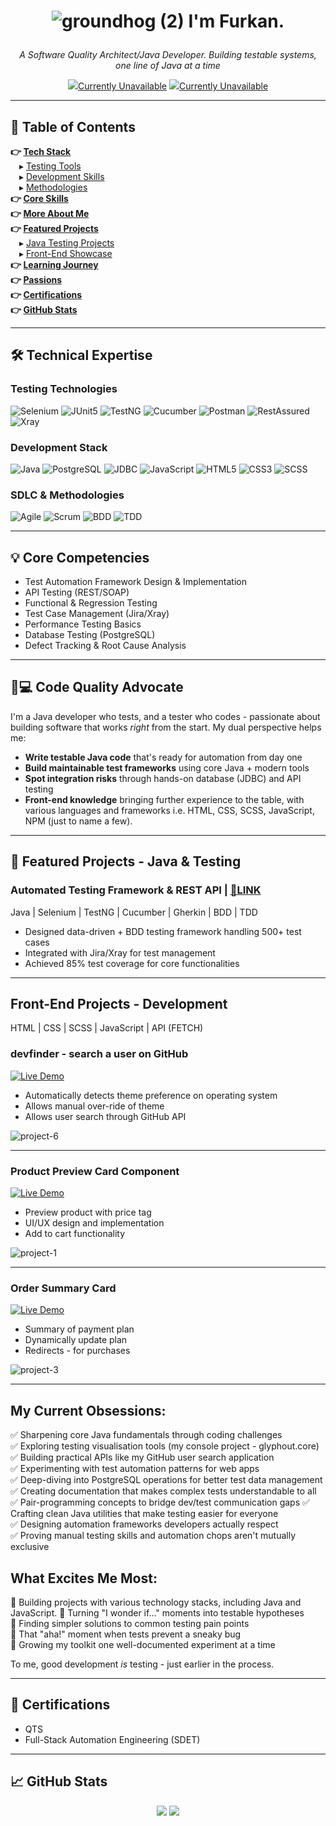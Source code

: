 <h1 align="center">
  
![groundhog (2)](https://github.com/user-attachments/assets/70c5f12a-da08-4ec0-a798-3fc08930baea) I'm Furkan.
</h1>

<p align="center">
  <em>A Software Quality Architect/Java Developer. Building testable systems, one line of Java at a time</em>
</p>

<p align="center">
  <a href="[Your LinkedIn URL]"><img src="https://img.shields.io/badge/LinkedIn-0077B5?style=for-the-badge&logo=linkedin&logoColor=white">Currently Unavailable</a>
  <a href="mailto:[Your Email]"><img src="https://img.shields.io/badge/Email-D14836?style=for-the-badge&logo=gmail&logoColor=white">Currently Unavailable</a>
</p>

---

## 🔖 Table of Contents
**👉 [Tech Stack](#-technical-expertise)**  
 ▸ [Testing Tools](#testing-technologies)  
 ▸ [Development Skills](#development-stack)  
 ▸ [Methodologies](#sdlc--methodologies)  
**👉 [Core Skills](#-core-competencies)**  
**👉 [More About Me](#-code-quality-advocate)**  
**👉 [Featured Projects](#-featured-projects---java--testing)**  
 ▸ [Java Testing Projects](#automated-testing-framework--rest-api)  
 ▸ [Front-End Showcase](#front-end-projects---development)  
**👉 [Learning Journey](#my-current-obsessions)**  
**👉 [Passions](#what-excites-me-most)**  
**👉 [Certifications](#-certifications)**  
**👉 [GitHub Stats](#-github-stats)**  

---

## 🛠 Technical Expertise

### **Testing Technologies**
![Selenium](https://img.shields.io/badge/Selenium-43B02A.svg?style=for-the-badge&logo=Selenium&logoColor=white)
![JUnit5](https://img.shields.io/badge/JUnit5-25A162.svg?style=for-the-badge&logo=JUnit5&logoColor=white)
![TestNG](https://img.shields.io/badge/TestNG-009988?style=for-the-badge)
![Cucumber](https://img.shields.io/badge/Cucumber-23D96C.svg?style=for-the-badge&logo=Cucumber&logoColor=white)
![Postman](https://img.shields.io/badge/Postman-FF6C37.svg?style=for-the-badge&logo=Postman&logoColor=white)
![RestAssured](https://img.shields.io/badge/RestAssured-66CC33?style=for-the-badge&logo=rest&logoColor=white)
![Xray](https://img.shields.io/badge/Xray-0052CC?style=for-the-badge&logo=jira&logoColor=white)

### **Development Stack**
![Java](https://img.shields.io/badge/Java-ED8B00.svg?style=for-the-badge&logo=openjdk&logoColor=white)
![PostgreSQL](https://img.shields.io/badge/PostgreSQL-4169E1.svg?style=for-the-badge&logo=PostgreSQL&logoColor=white)
![JDBC](https://img.shields.io/badge/JDBC-007396?style=for-the-badge&logo=oracle&logoColor=white)
![JavaScript](https://img.shields.io/badge/JavaScript-F7DF1E.svg?style=for-the-badge&logo=JavaScript&logoColor=black)
![HTML5](https://img.shields.io/badge/HTML5-E34F26.svg?style=for-the-badge&logo=HTML5&logoColor=white)
![CSS3](https://img.shields.io/badge/CSS3-1572B6.svg?style=for-the-badge&logo=CSS3&logoColor=white)
![SCSS](https://img.shields.io/badge/SCSS-CC6699?style=for-the-badge&logo=sass&logoColor=white)

### **SDLC & Methodologies**
![Agile](https://img.shields.io/badge/Agile-009FDA?style=for-the-badge&logo=agile&logoColor=white)
![Scrum](https://img.shields.io/badge/Scrum-6DB33F?style=for-the-badge&logo=scrutinizer&logoColor=white)
![BDD](https://img.shields.io/badge/BDD-4479A1?style=for-the-badge)
![TDD](https://img.shields.io/badge/TDD-00599C?style=for-the-badge)

---

## 💡 Core Competencies
- Test Automation Framework Design & Implementation
- API Testing (REST/SOAP)
- Functional & Regression Testing
- Test Case Management (Jira/Xray)
- Performance Testing Basics
- Database Testing (PostgreSQL)
- Defect Tracking & Root Cause Analysis

---

## 👨💻 Code Quality Advocate
I'm a Java developer who tests, and a tester who codes - passionate about building software that works *right* from the start. My dual perspective helps me:  

- **Write testable Java code** that's ready for automation from day one  
- **Build maintainable test frameworks** using core Java + modern tools  
- **Spot integration risks** through hands-on database (JDBC) and API testing
- **Front-end knowledge** bringing further experience to the table, with various languages and frameworks i.e. HTML, CSS, SCSS, JavaScript, NPM (just to name a few).

---

## 📂 Featured Projects - Java & Testing



### **Automated Testing Framework & REST API** | [🔗LINK](https://github.com/de-furkan/CucumberProject_SchoolManagement)
Java | Selenium | TestNG | Cucumber | Gherkin | BDD | TDD

- Designed data-driven + BDD testing framework handling 500+ test cases
- Integrated with Jira/Xray for test management
- Achieved 85% test coverage for core functionalities
  
---

## Front-End Projects - Development

HTML | CSS | SCSS | JavaScript | API (FETCH)

### devfinder - search a user on GitHub 
[![Live Demo](https://img.shields.io/badge/demo-live-green.svg)](https://de-furkan.github.io/Front-End-Projects/project-6/src/index.html)

<ul>
  <li>Automatically detects theme preference on operating system</li>
  <li>Allows manual over-ride of theme</li>
  <li>Allows user search through GitHub API</li>
</ul>

![project-6](https://github.com/user-attachments/assets/6b0d0961-4ae8-4aa3-abb6-af8b2fb104d8)

---

### Product Preview Card Component
[![Live Demo](https://img.shields.io/badge/demo-live-green.svg)](https://de-furkan.github.io/Front-End-Projects/project-1/src/index.html)

<ul>
  <li>Preview product with price tag</li>
  <li>UI/UX design and implementation</li>
  <li>Add to cart functionality</li>
</ul>

![project-1](https://github.com/user-attachments/assets/be12e239-f318-48eb-af46-3b94db7f5d36)

---

### Order Summary Card
[![Live Demo](https://img.shields.io/badge/demo-live-green.svg)](https://de-furkan.github.io/Front-End-Projects/project-3/src/index.html)

<ul>
  <li>Summary of payment plan</li>
  <li>Dynamically update plan</li>
  <li>Redirects - for purchases</li>
</ul>

![project-3](https://github.com/user-attachments/assets/81c10adf-5d47-4644-9221-e4dc886f0d3b)

---

## My Current Obsessions:
✅ Sharpening core Java fundamentals through coding challenges  
✅ Exploring testing visualisation tools (my console project - glyphout.core)  
✅ Building practical APIs like my GitHub user search application  
✅ Experimenting with test automation patterns for web apps  
✅ Deep-diving into PostgreSQL operations for better test data management  
✅ Creating documentation that makes complex tests understandable to all  
✅ Pair-programming concepts to bridge dev/test communication gaps 
✅ Crafting clean Java utilities that make testing easier for everyone  
✅ Designing automation frameworks developers actually respect  
✅ Proving manual testing skills and automation chops aren't mutually exclusive

## What Excites Me Most:  
🔸 Building projects with various technology stacks, including Java and JavaScript.
🔸 Turning "I wonder if..." moments into testable hypotheses  
🔸 Finding simpler solutions to common testing pain points  
🔸 That "aha!" moment when tests prevent a sneaky bug  
🔸 Growing my toolkit one well-documented experiment at a time

To me, good development *is* testing - just earlier in the process.  

---

## 📜 Certifications
- QTS
- Full-Stack Automation Engineering (SDET)

---

## 📈 GitHub Stats
<p align="center">
  <img src="https://github-readme-stats.vercel.app/api?username=[de-furkan]&show_icons=true&theme=dark" />
  <img src="https://github-readme-streak-stats.herokuapp.com?user=[de-furkan]&theme=dark" />
</p>
